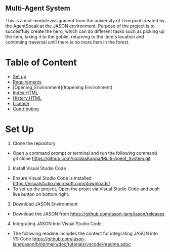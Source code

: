 ## Multi-Agent System

This is a mid-module assignment from the university of Liverpool created by the AgentSpeak at the JASON environment. Purpose of the project is to succesffuly create the hero, which can do different tasks such as
picking up the item, taking it to the goblin, returning to the item's location and continuing traversal until there is no more item in the forest. 


# Table of Content
- [Set up](#Set-up)
- [Requirements](#requirements)
- [Opening_Environment](#opening Environment)
- [Index.HTML](#Hero.asl)
- [History.HTML](#History.HTML)
- [License](#License)
- [Contributing](#Contributing)


# Set Up

1. Clone the repository
- Open a command prompt or terminal and run the following command\
git clone https://github.com/nicolasKappa/Multi-Agent_System.git

2. Install Visual Studio Code
- Ensure Visual Studio Code is installed https://visualstudio.microsoft.com/downloads/
- To set up the project, Open the projct via Visual Studio Code and push live button on bottom right.

3. Download JASON Environment
- Download the JASON from https://github.com/jason-lang/jason/releases

4. Integrating JASON into Visual Studio Code
- The following readme includes the contect for integrating JASON into VS Code https://github.com/jason-lang/jason/blob/main/doc/tutorials/vscode/readme.adoc

